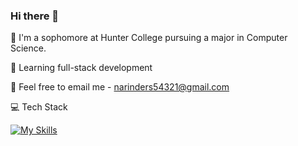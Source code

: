 ### Hi there 👋

🏫 I'm a sophomore at Hunter College pursuing a major in Computer Science.

🍎 Learning full-stack development 

📧 Feel free to email me - narinders54321@gmail.com

💻 Tech Stack

[![My Skills](https://skillicons.dev/icons?i=js,html,css,react,cpp,py,nodejs,vite,supabase,figma,ps)](https://skillicons.dev)


<!--
**Narinder44/Narinder44** is a ✨ _special_ ✨ repository because its `README.md` (this file) appears on your GitHub profile.

Here are some ideas to get you started:

- 🔭 I’m currently working on ...
- 🌱 I’m currently learning ...
- 👯 I’m looking to collaborate on ...
- 🤔 I’m looking for help with ...
- 💬 Ask me about ...
- 📫 How to reach me: ...
- 😄 Pronouns: ...
- ⚡ Fun fact: ...
-->

